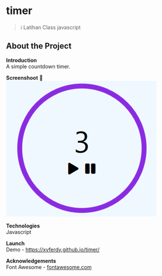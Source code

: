 # timer

> :information_source: Latihan Class javascript

## About the Project
**Introduction** </br>
A simple countdown timer.

**Screenshoot** :rainbow: </br>
<img src="timer.png">

**Technologies** </br>
Javascript

**Launch** </br>
Demo - https://xvferdy.github.io/timer/

**Acknowledgements** </br>
Font Awesome - [fontawesome.com](https://fonts.google.com/)
